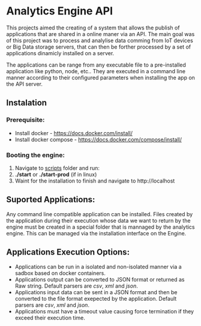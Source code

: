 # Analytics Engine API

This projects aimed the creating of a system that allows the publish of applications that are shared in a online maner via an API.
The main goal was of this project was to process and analylise data comming from IoT devices or Big Data storage servers, that can then be forther processed by a set of applications dinamicly installed on a server.

The applications can be range from any executable file to a pre-installed application like python, node, etc.. They are executed in a command line manner according to their configured parameters when installing the app on the API server.

## Instalation

### Prerequisite:

* Install docker - https://docs.docker.com/install/
* Install docker compose - https://docs.docker.com/compose/install/

### Booting the engine:

1. Navigate to [scripts](https://github.com/Carlosamouco/AnalyticsEngine/tree/master/scripts) folder and run:
  1. **./start** or **./start-prod** (if in linux)
  1. Waint for the installation to finish and navigate to http://localhost
    
## Suported Applications:

Any command line compatible application can be installed. Files created by the application during their execution whose data we want to return by the engine must be created in a special folder that is mannaged by the analytics engine. This can be managed via the installation interface on the Engine.
  
## Applications Execution Options:

* Applications can be run in a isolated and non-isolated manner via a sadbox based on docker containers.
* Applications output can be converted to JSON format or returned as Raw string. Default parsers are *csv*, *xml* and *json*.
* Applications input data can be sent in a JSON format and then be converted to the file format exepected by the application. Default parsers are *csv*, *xml* and *json*.
* Applications must have a timeout value causing force termination if they exceed their execution time.
